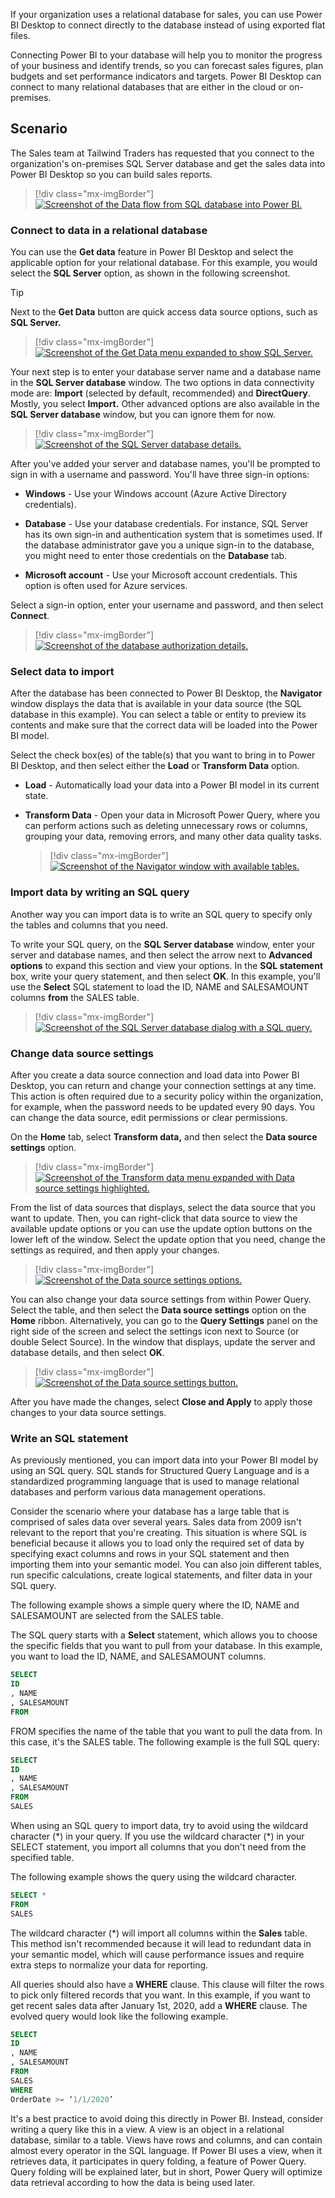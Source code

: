 
If your organization uses a relational database for sales, you can use Power BI Desktop to connect directly to the database instead of using exported flat files.

Connecting Power BI to your database will help you to monitor the progress of your business and identify trends, so you can forecast sales figures, plan budgets and set performance indicators and targets.  Power BI Desktop can connect to many relational databases that are either in
the cloud or on-premises.

## Scenario

The Sales team at Tailwind Traders has requested that you connect to the organization's on-premises SQL Server database and get the sales data into Power BI Desktop so you can build sales reports.

> [!div class="mx-imgBorder"]
> [![Screenshot of the Data flow from SQL database into Power BI.](../media/3-get-data-sql-server-ssm.png)](../media/3-get-data-sql-server-ssm.png#lightbox)

### Connect to data in a relational database

You can use the **Get data** feature in Power BI
Desktop and select the applicable option for your relational
database. For this example, you would select the **SQL Server** option, as shown in the following screenshot.  

>[!TIP]
>Next to the **Get Data** button are quick access data source options, such as **SQL Server.**

> [!div class="mx-imgBorder"]
> [![Screenshot of the Get Data menu expanded to show SQL Server.](../media/3-get-data-sql-server-dropdown-ssm..png)](../media/3-get-data-sql-server-dropdown-ssm..png#lightbox)

Your next step is to enter your database server name and a database name in the **SQL Server database** window. The two options in data connectivity mode are: **Import** (selected by default, recommended) and **DirectQuery**. Mostly, you select **Import.** Other advanced options are also available in the **SQL Server database** window, but you can ignore them for now.

> [!div class="mx-imgBorder"]
> [![Screenshot of the SQL Server database details.](../media/3-get-data-sql-server-db-ss.png)](../media/3-get-data-sql-server-db-ss.png#lightbox)

After you've added your server and database names, you'll be prompted to sign in with a username and password. You'll have three sign-in options:

- **Windows** - Use your Windows account (Azure Active Directory credentials).

- **Database** - Use your database credentials.  For instance, SQL Server has its own sign-in and authentication system that is sometimes used.  If the database administrator gave you a unique sign-in to the database, you might need to enter those credentials on the **Database** tab.

- **Microsoft account** - Use your Microsoft account credentials. This option is often used for Azure services.

Select a sign-in option, enter your username and password, and
then select **Connect**.  

> [!div class="mx-imgBorder"]
> [![Screenshot of the database authorization details.](../media/3-sql-creds-ssm.png)](../media/3-sql-creds-ssm.png#lightbox)

### Select data to import

After the database has been connected to Power BI Desktop,
the **Navigator** window displays the data that is available in your
data source (the SQL database in this example). You can select a table
or entity to preview its contents and make sure that the correct data
will be loaded into the Power BI model.  

Select the check box(es) of the table(s) that you want to bring in to Power BI Desktop, and then select either the **Load** or **Transform Data** option.

- **Load** - Automatically load your data into a Power BI model in its current state.

- **Transform Data** - Open your data in Microsoft Power Query, where you can perform actions such as deleting unnecessary rows or columns, grouping your data, removing errors, and many other data quality tasks.

  > [!div class="mx-imgBorder"]
  > [![Screenshot of the Navigator window with available tables.](../media/3-table-selection-ssm.png)](../media/3-table-selection-ssm.png#lightbox)

### Import data by writing an SQL query  

Another way you can import data is to write an SQL query to specify only the tables and columns that you need.

To write your SQL query, on the **SQL Server database** window, enter your server and database names, and then select the arrow next to **Advanced options** to expand this section and view your options. In the **SQL statement** box, write your query statement, and then select **OK**. In this example, you'll use the **Select** SQL statement to load the ID, NAME and SALESAMOUNT columns **from** the SALES table.

> [!div class="mx-imgBorder"]
> [![Screenshot of the SQL Server database dialog with a SQL query.](../media/3-sql-statement-ss.png)](../media/3-sql-statement-ss.png#lightbox)

### Change data source settings  

After you create a data source connection and load data into Power BI
Desktop, you can return and change your connection settings at any
time. This action is often required due to a security policy within the
organization, for example, when the password needs to be updated every 90
days. You can change the data source, edit permissions or clear
permissions.

On the **Home** tab, select **Transform data,** and then
select the **Data source settings** option.

> [!div class="mx-imgBorder"]
> [![Screenshot of the Transform data menu expanded with Data source settings highlighted.](../media/3-change-sql-settings-ssm.png)](../media/3-change-sql-settings-ssm.png#lightbox)

From the list of data sources that displays, select the data source that you want to update. Then, you can right-click that data source to view the available update options or you can use the update option buttons on the lower left of the window. Select the update option that you need, change the settings as required, and then apply your changes.

> [!div class="mx-imgBorder"]
> [![Screenshot of the Data source settings options.](../media/3-sql-data-source-edit-ssm.png)](../media/3-sql-data-source-edit-ssm.png#lightbox)

You can also change your data source settings from within Power Query. Select the table, and then select the **Data source settings** option on the **Home** ribbon. Alternatively, you can go to the **Query Settings** panel on the right side of the screen and select the settings icon next to Source (or double Select Source). In the window that displays, update the server and database details, and then select **OK**.

> [!div class="mx-imgBorder"]
> [![Screenshot of the Data source settings button.](../media/3-edit-creds-ssm.png)](../media/3-edit-creds-ssm.png#lightbox)

After you have made the changes, select **Close and Apply** to
apply those changes to your data source settings.

### Write an SQL statement

As previously mentioned, you can import data into your Power BI model by
using an SQL query. SQL stands for Structured Query Language and is a
standardized programming language that is used to manage relational
databases and perform various data management operations.

Consider the scenario where your database has a large table that is comprised of sales data over several years.  Sales data from 2009 isn't relevant to the report that you're creating. This situation is where SQL is beneficial because it allows you to load only the required set of data by specifying exact columns and rows in your SQL statement and then importing them into your semantic model. You can also join different tables, run specific calculations, create logical statements, and filter data in your SQL query.

The following example shows a simple query where the ID, NAME and SALESAMOUNT are selected from the SALES table.

The SQL query starts with a **Select** statement, which allows you to
choose the specific fields that you want to pull from your database. In
this example, you want to load the ID, NAME, and SALESAMOUNT columns.

   ```sql
   SELECT
   ID
   , NAME
   , SALESAMOUNT
   FROM
   ```

FROM specifies the name of the table that you want to pull the data
from. In this case, it's the SALES table. The following example is the
full SQL query:

   ```sql
   SELECT
   ID
   , NAME
   , SALESAMOUNT
   FROM
   SALES
   ```

When using an SQL query to import data, try to avoid using the wildcard character (\*) in your query. If you use the wildcard character (\*) in your SELECT statement, you import all columns that you don't need from the specified table.

The following example shows the query using the wildcard character.  

   ```sql
   SELECT *
   FROM
   SALES
   ```

The wildcard character (\*) will import all columns within the **Sales** table. This method isn't recommended because it will lead to redundant
data in your semantic model, which will cause performance issues and require
extra steps to normalize your data for reporting.  

All queries should also have a **WHERE** clause. This clause will filter the rows to pick only filtered records that you want. In this example, if you want to get recent sales data after January 1st, 2020, add a **WHERE** clause. The evolved query would look like the following example.

   ```sql
   SELECT
   ID
   , NAME
   , SALESAMOUNT
   FROM
   SALES
   WHERE
   OrderDate >= ‘1/1/2020’
   ```

It's a best practice to avoid doing this directly in Power BI.  Instead, consider writing a query like this in a view. A view is an object in a relational database, similar to a table. Views have rows and columns, and can contain almost every operator in the SQL language. If Power BI uses a view, when it retrieves data, it participates in query folding, a feature of Power Query. Query folding will be explained later, but in short, Power Query will optimize data retrieval according to how the data is being used later.
